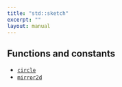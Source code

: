 ```yaml
---
title: "std::sketch"
excerpt: ""
layout: manual
---
```







## Functions and constants

* [`circle`](/docs/kcl-std/functions/std-sketch-circle)
* [`mirror2d`](/docs/kcl-std/functions/std-sketch-mirror2d)

